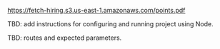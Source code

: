 https://fetch-hiring.s3.us-east-1.amazonaws.com/points.pdf

TBD: add instructions for configuring and running project using Node.

TBD: routes and expected parameters.